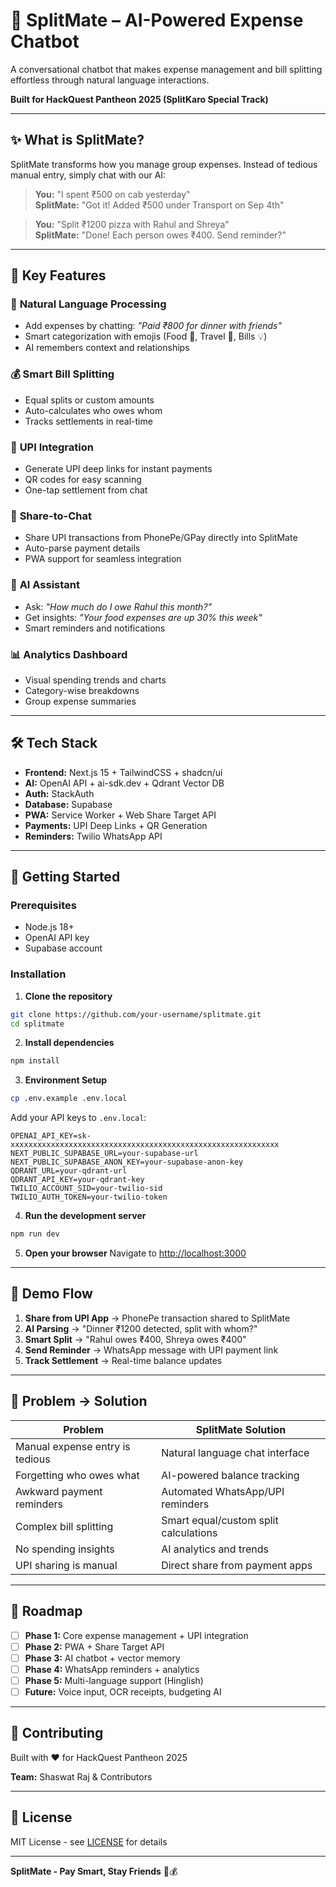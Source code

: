 # 💬 SplitMate – AI-Powered Expense Chatbot

A conversational chatbot that makes expense management and bill splitting effortless through natural language interactions.

**Built for HackQuest Pantheon 2025 (SplitKaro Special Track)**

---

## ✨ What is SplitMate?

SplitMate transforms how you manage group expenses. Instead of tedious manual entry, simply chat with our AI:

> **You:** "I spent ₹500 on cab yesterday"  
> **SplitMate:** "Got it! Added ₹500 under Transport on Sep 4th"

> **You:** "Split ₹1200 pizza with Rahul and Shreya"  
> **SplitMate:** "Done! Each person owes ₹400. Send reminder?"

---

## 🚀 Key Features

### 💬 **Natural Language Processing**
- Add expenses by chatting: *"Paid ₹800 for dinner with friends"*
- Smart categorization with emojis (Food 🍕, Travel 🚕, Bills 💡)
- AI remembers context and relationships

### 💰 **Smart Bill Splitting**
- Equal splits or custom amounts
- Auto-calculates who owes whom
- Tracks settlements in real-time

### 📱 **UPI Integration**
- Generate UPI deep links for instant payments
- QR codes for easy scanning
- One-tap settlement from chat

### 🔄 **Share-to-Chat**
- Share UPI transactions from PhonePe/GPay directly into SplitMate
- Auto-parse payment details
- PWA support for seamless integration

### 🤖 **AI Assistant**
- Ask: *"How much do I owe Rahul this month?"*
- Get insights: *"Your food expenses are up 30% this week"*
- Smart reminders and notifications

### 📊 **Analytics Dashboard**
- Visual spending trends and charts
- Category-wise breakdowns
- Group expense summaries

---

## 🛠 Tech Stack

- **Frontend:** Next.js 15 + TailwindCSS + shadcn/ui
- **AI:** OpenAI API + ai-sdk.dev + Qdrant Vector DB
- **Auth:** StackAuth
- **Database:** Supabase
- **PWA:** Service Worker + Web Share Target API
- **Payments:** UPI Deep Links + QR Generation
- **Reminders:** Twilio WhatsApp API

---

## 🚀 Getting Started

### Prerequisites
- Node.js 18+
- OpenAI API key
- Supabase account

### Installation

1. **Clone the repository**
```bash
git clone https://github.com/your-username/splitmate.git
cd splitmate
```

2. **Install dependencies**
```bash
npm install
```

3. **Environment Setup**
```bash
cp .env.example .env.local
```

Add your API keys to `.env.local`:
```env
OPENAI_API_KEY=sk-xxxxxxxxxxxxxxxxxxxxxxxxxxxxxxxxxxxxxxxxxxxxxxxxxxxxxxxxxxxx
NEXT_PUBLIC_SUPABASE_URL=your-supabase-url
NEXT_PUBLIC_SUPABASE_ANON_KEY=your-supabase-anon-key
QDRANT_URL=your-qdrant-url
QDRANT_API_KEY=your-qdrant-key
TWILIO_ACCOUNT_SID=your-twilio-sid
TWILIO_AUTH_TOKEN=your-twilio-token
```

4. **Run the development server**
```bash
npm run dev
```

5. **Open your browser**
Navigate to [http://localhost:3000](http://localhost:3000)

---

## 📱 Demo Flow

1. **Share from UPI App** → PhonePe transaction shared to SplitMate
2. **AI Parsing** → "Dinner ₹1200 detected, split with whom?"
3. **Smart Split** → "Rahul owes ₹400, Shreya owes ₹400"
4. **Send Reminder** → WhatsApp message with UPI payment link
5. **Track Settlement** → Real-time balance updates

---

## 🎯 Problem → Solution

| Problem | SplitMate Solution |
|---------|-------------------|
| Manual expense entry is tedious | Natural language chat interface |
| Forgetting who owes what | AI-powered balance tracking |
| Awkward payment reminders | Automated WhatsApp/UPI reminders |
| Complex bill splitting | Smart equal/custom split calculations |
| No spending insights | AI analytics and trends |
| UPI sharing is manual | Direct share from payment apps |

---

## 🔮 Roadmap

- [ ] **Phase 1:** Core expense management + UPI integration
- [ ] **Phase 2:** PWA + Share Target API
- [ ] **Phase 3:** AI chatbot + vector memory
- [ ] **Phase 4:** WhatsApp reminders + analytics
- [ ] **Phase 5:** Multi-language support (Hinglish)
- [ ] **Future:** Voice input, OCR receipts, budgeting AI

---

## 🤝 Contributing

Built with ❤️ for HackQuest Pantheon 2025

**Team:** Shaswat Raj & Contributors

---

## 📄 License

MIT License - see [LICENSE](LICENSE) for details

---

**SplitMate - Pay Smart, Stay Friends** 🤝💰
